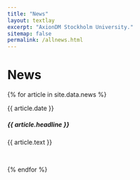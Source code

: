 ```yaml
---
title: "News"
layout: textlay
excerpt: "AxionDM Stockholm University."
sitemap: false
permalink: /allnews.html
---
```


# News

{% for article in site.data.news %}
<p>{{ article.date }}</p>
<h5>{{ article.headline }}</h5>
</p>{{ article.text }}</p>
<BR>

{% endfor %}


